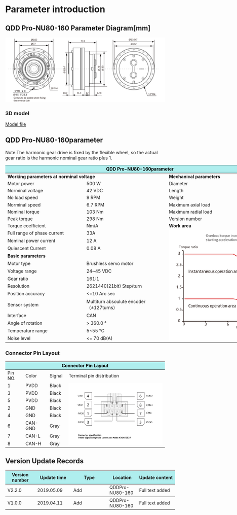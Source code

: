 # Parameter introduction
## QDD Pro-NU80-160 Parameter Diagram[mm]
![QDD Pro-NU80-160-110]( ../img/Qddpro_NU80_v2_2sanshitu.png )
### 3D model
[Model file]( ../img/QDD_Pro-NU80-160-110_v2_2.step.zip )

## QDD Pro-NU80-160parameter

Note:The harmonic gear drive is fixed by the flexible wheel, so the actual gear ratio is the harmonic nominal gear ratio plus 1.

<table style="width:850px"><thead><tr><th colspan="4" style="background: PaleTurquoise; color: black;">QDD Pro-NU80-160parameter</th></tr></thead><tbody><tr><td colspan="2" width=60%><b>Working parameters at norminal voltage</b></td><td colspan="2" width=40%><b>Mechanical parameters</b></td></tr><tr><td>Motor power</td><td>500 W</td><td>Diameter</td><td>110mm</td></tr><tr><td>Norminal voltage</td><td>42 VDC</td><td>Length</td><td>73.1mm</td></tr><tr><td>No load speed</td><td>9 RPM</td><td>Weight</td><td>1700 g</td></tr><tr><td>Norminal speed</td><td>6.7 RPM</td><td>Maximum axial load</td><td>2800N</td></tr><tr><td>Nominal torque</td><td>103 Nm</td><td>Maximum radial load</td><td>2800N</td></tr><tr><td>Peak torque</td><td>298 Nm</td><td>Version number</td><td>v2.2</td></tr><tr><td>Torque coefficient</td><td> Nm/A</td><td colspan="2"><b>Work area</b></td></tr><tr><td>Full range of phase current</td><td>33A</td><td colspan="2" rowspan="15"><img src="../img/QddPro-NU80-160_v2_2quxian.png" style="width:300px"></td></tr><tr><td>Nominal power current</td><td>12 A</td></tr><tr><td>Quiescent Current</td><td>0.08 A</td></tr><tr><td colspan="2"><b>Basic parameters</b></td></tr><tr><td>Motor type</td><td>Brushless servo motor</td></tr><tr><td>Voltage range</td><td>24~45 VDC</td></tr><tr><td>Gear ratio</td><td>161:1</td></tr><tr><td>Resolution</td><td>2621440(21bit) Step/turn</td></tr><tr><td>Position accuracy</td><td><=10 Arc sec</td></tr><tr><td>Sensor system</td><td>Multiturn absoulute encoder</br>（±127turns）</td></tr><tr><td>Interface</td><td>CAN</td></tr><tr><td>Angle of rotation</td><td>> 360.0 °</td></tr><tr><td>Temperature range</td><td>5~55 °C</td></tr><tr><td>Noise level</td><td><= 70 dB(A)</td></tr></tbody></table>

### Connector Pin Layout
<table class="tableizer-table">
<thead><tr class="tableizer-firstrow"><th colspan="4" style="background: PaleTurquoise; color: black;width:800px">Connector Pin Layout</th></tr></thead><tbody><tr><td>Pin NO.</td><td>Color</td><td>Signal</td><td>Terminal pin distribution</td></tr><tr><td>1</td><td>PVDD</td><td>Black</td><td rowspan="9"><img src="../img/配线2-2.png" style="width:450px"></td></tr><tr><td>3</td><td>PVDD</td><td>Black</td></tr><tr><td>5</td><td>PVDD</td><td>Black</td></tr><tr><td>2</td><td>GND</td><td>Black</td></tr><tr><td>4</td><td>GND</td><td>Black</td></tr><tr><td>6</td><td>CAN-GND</td><td>Gray</td></tr><tr><td>7</td><td>CAN-L</td><td>Gray</td></tr><tr><td>8</td><td>CAN-H</td><td>Gray</td></tr></tbody></table>

## Version Update Records


<table style="width:600px"><thead><tr style="background:PaleTurquoise"><th style="width:80px">Version number</th><th style="width:100px">Update time</th><th style="width:100px">Type </th><th style="width:80px">Location</th><th>Update content</th></tr></thead><tbody><tr><td>V2.2.0</td><td>2019.05.09</td><td>Add</td><td>QDDPro-NU80-160</td><td>Full text added</th></tr></thead><tbody><tr><td>V1.0.0</td><td>2019.04.11</td><td>Add</td><td>QDDPro-NU80-160</td><td>Full text added</td></tbody></table>
